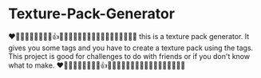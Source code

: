 # Texture-Pack-Generator
❤🧡💛💚💙💜🤎🖤🤍👍😀😁😁😂🤣😃😄😅🎈🎆🎇🧨🧨✨🎉🎊🎊
this is a texture pack generator. It gives you some tags and you have to create a texture pack using the tags. This project is good for challenges to do with friends or if you don't know what to make.
❤🧡💛💚💙💜🤎🖤🤍👍😀😁😁😂🤣😃😄😅🎈🎆🎇🧨🧨✨🎉🎊🎊